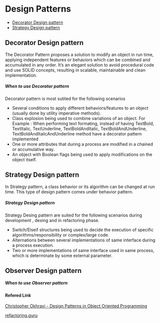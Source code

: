 # Design Patterns 

* [Decorator Design pattern](#decorator-design-pattern)
* [Strategy Design pattern](#strategy-design-pattern)

## Decorator Design pattern
The Decorator Pattern proposes a solution to modify an object in run time, applying independent features or behaviors which can be combined and accumulated in any order.
It’s an elegant solution to avoid procedural code and use SOLID concepts, resulting in scalable, maintainable and clean implementation.
##### When to use Decorator pattern
Decorator pattern is most sutited for the following scenarios

* Several conditions to apply different behaviors/features to an object (usually done by utility imperative methods).
* Class explosion being used to combine variations of an object. For Example : When performing text formating, instead of having  TextBold, TextItalic, TextUnderline, TextBoldAndItalic, TextBoldAndUnderline, TextBoldAndItalicAndUnderline method have a decorator pattern implemented 
* One or more attributes that during a process are modified in a chained or accumulative way.
* An object with Boolean flags being used to apply modifications on the object itself.




## Strategy Design pattern
In Strategy pattern, a class behavior or its algorithm can be changed at run time. This type of design pattern comes under behavior pattern.

##### Strategy Design pattern
Strategy Desing pattern are suited for the following scenarios during development , desing and in refactoring phase.

* Switch/Elseif structures being used to decide the execution of specific algorithms/responsibility or complex/large code.
* Alternations between several implementations of same interface during a process execution.
* Two or more implementations of same interface used in same process, which is determinate by some external parameter.


## Observer Design pattern

##### When to use Observer pattern

#### Refered Link

[Christopher Okhravi - Design Patterns in Object Oriented Programming](#https://www.youtube.com/playlist?list=PLrhzvIcii6GNjpARdnO4ueTUAVR9eMBpc)

[refactoring.guru](#https://refactoring.guru/design-patterns)
